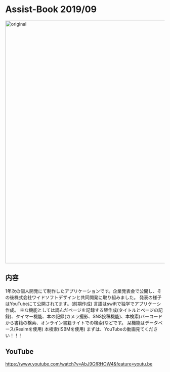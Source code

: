 # Assist-Book 2019/09
<img width="766" alt="original" src="https://user-images.githubusercontent.com/42370001/160769881-e1e8d794-bfa1-4e4a-a4ad-350843978784.png">

## 内容
1年次の個人開発にて制作したアプリケーションです。企業発表会で公開し、その後株式会社ワイドソフトデザインと共同開発に取り組みました。
発表の様子はYouTubeにて公開されてます。(前期作成)
言語はswiftで独学でアプリケーシ作成。
主な機能としては読んだページを記録する栞作成(タイトルとページの記録)、タイマー機能、本の記録(カメラ撮影、SNS投稿機能)、本検索(バーコードから書籍の検索、オンライン書籍サイトでの検索)などです。
栞機能はデータベース(Realmを使用)
本検索(ISBMを使用)
まずは、YouTubeの動画見てください！！！
## YouTube
https://www.youtube.com/watch?v=AbJ9GfRHOW4&feature=youtu.be
